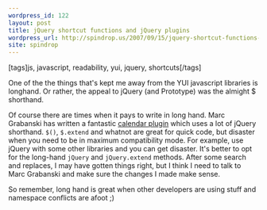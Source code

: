 ```yaml
---
wordpress_id: 122
layout: post
title: jQuery shortcut functions and jQuery plugins
wordpress_url: http://spindrop.us/2007/09/15/jquery-shortcut-functions-and-jquery-plugins/
site: spindrop
---
```

[tags]js, javascript, readability, yui, jquery, shortcuts[/tags]

[m]: http://marcgrabanski.com/code/jquery-calendar/

One of the the things that's kept me away from the YUI javascript libraries is longhand.  Or rather, the appeal to jQuery (and Prototype) was the almight $ shorthand.

Of course there are times when it pays to write in long hand.  Marc Grabanski has written a fantastic [calendar plugin][m] which uses a lot of jQuery shorthand.  `$()`, `$.extend` and whatnot are great for quick code, but disaster when you need to be in maximum compatibility mode.  For example, use jQuery with some other libraries and you can get disaster.  It's better to opt for the long-hand `jQuery` and `jQuery.extend` methods.  After some search and replaces, I may have gotten things right, but I think I need to talk to Marc Grabanski and make sure the changes I made make sense.

So remember, long hand is great when other developers are using stuff and namespace conflicts are afoot ;)
